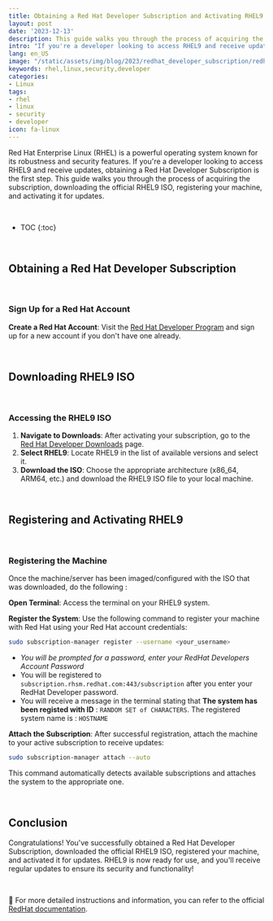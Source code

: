 ```yaml
---
title: Obtaining a Red Hat Developer Subscription and Activating RHEL9
layout: post
date: '2023-12-13'
description: This guide walks you through the process of acquiring the subscription, downloading the official RHEL9 ISO, registering your machine, and activating it for updates.
intro: "If you're a developer looking to access RHEL9 and receive updates, obtaining a Red Hat Developer Subscription is the first step."
lang: en_US
image: "/static/assets/img/blog/2023/redhat_developer_subscription/redhat_developer_subscription1.png"
keywords: rhel,linux,security,developer
categories:
- Linux
tags:
- rhel
- linux
- security
- developer
icon: fa-linux
---
```



Red Hat Enterprise Linux (RHEL) is a powerful operating system known for its robustness and security features. If you're a developer looking to access RHEL9 and receive updates, obtaining a Red Hat Developer Subscription is the first step. This guide walks you through the process of acquiring the subscription, downloading the official RHEL9 ISO, registering your machine, and activating it for updates.

<br>

* TOC 
{:toc}

<br>

## Obtaining a Red Hat Developer Subscription

<br>

### Sign Up for a Red Hat Account

**Create a Red Hat Account**: Visit the [Red Hat Developer Program](https://developers.redhat.com/about) and sign up for a new account if you don't have one already.

<br>

## Downloading RHEL9 ISO

<br>

### Accessing the RHEL9 ISO

1. **Navigate to Downloads**: After activating your subscription, go to the [Red Hat Developer Downloads](https://developers.redhat.com/products/rhel/download) page.
2. **Select RHEL9**: Locate RHEL9 in the list of available versions and select it.
3. **Download the ISO**: Choose the appropriate architecture (x86_64, ARM64, etc.) and download the RHEL9 ISO file to your local machine.

<br>

## Registering and Activating RHEL9

<br>

### Registering the Machine

Once the machine/server has been imaged/configured with the ISO that was downloaded, do the following : 

**Open Terminal**: Access the terminal on your RHEL9 system.

**Register the System**: Use the following command to register your machine with Red Hat using your Red Hat account credentials:

   ```bash
   sudo subscription-manager register --username <your_username>
   ```

   - *You will be prompted for a password, enter your RedHat Developers Account Password*
   - You will be registered to `subscription.rhsm.redhat.com:443/subscription` after you enter your RedHat Developer password.
   - You will receive a message in the terminal stating that **The system has been registed with ID** : `RANDOM SET of CHARACTERS`. The registered system name is : `HOSTNAME`


**Attach the Subscription**: After successful registration, attach the machine to your active subscription to receive updates:


```bash
sudo subscription-manager attach --auto
```

This command automatically detects available subscriptions and attaches the system to the appropriate one.


<br>

## Conclusion

Congratulations! You've successfully obtained a Red Hat Developer Subscription, downloaded the official RHEL9 ISO, registered your machine, and activated it for updates. RHEL9 is now ready for use, and you'll receive regular updates to ensure its security and functionality!

<br>

📝 For more detailed instructions and information, you can refer to the official [RedHat documentation](https://developers.redhat.com/articles/getting-red-hat-developer-subscription-what-rhel-users-need-know?source=sso#updated_development_tools__red_hat_software_collections). 